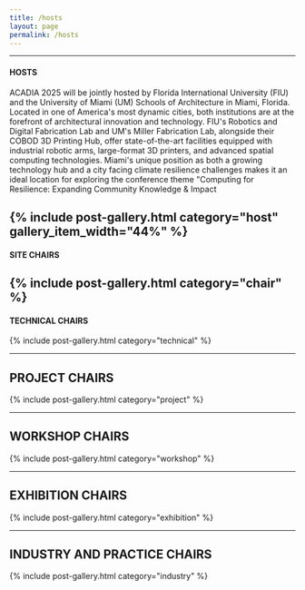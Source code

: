 ```yaml
---
title: /hosts
layout: page
permalink: /hosts
---
```

---------------
#### HOSTS 

ACADIA 2025 will be jointly hosted by Florida International University (FIU) and the University of Miami (UM) Schools of Architecture in Miami, Florida. Located in one of America's most dynamic cities, both institutions are at the forefront of architectural innovation and technology. FIU's Robotics and Digital Fabrication Lab and UM's Miller Fabrication Lab, alongside their COBOD 3D Printing Hub, offer state-of-the-art facilities equipped with industrial robotic arms, large-format 3D printers, and advanced spatial computing technologies. Miami's unique position as both a growing technology hub and a city facing climate resilience challenges makes it an ideal location for exploring the conference theme "Computing for Resilience: Expanding Community Knowledge & Impact  

{% include post-gallery.html category="host" gallery_item_width="44%" %}
---------------
#### SITE CHAIRS

{% include post-gallery.html category="chair" %}
---------------
#### TECHNICAL CHAIRS


{% include post-gallery.html category="technical" %}

---------------
## PROJECT CHAIRS


{% include post-gallery.html category="project" %}

---------------
## WORKSHOP CHAIRS


{% include post-gallery.html category="workshop" %}

---------------
## EXHIBITION CHAIRS


{% include post-gallery.html category="exhibition" %}

---------------
## INDUSTRY AND PRACTICE CHAIRS


{% include post-gallery.html category="industry" %}